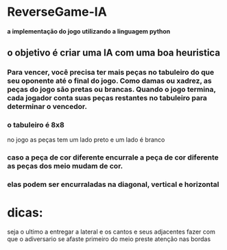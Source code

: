# ReverseGame-IA
#### a implementação do jogo utilizando a linguagem python 

## o objetivo é criar uma IA com uma boa heuristica

### Para vencer, você precisa ter mais peças no tabuleiro do que seu oponente até o final do jogo. Como damas ou xadrez, as peças do jogo são pretas ou brancas. Quando o jogo termina, cada jogador conta suas peças restantes no tabuleiro para determinar o vencedor.

### o tabuleiro é 8x8
no jogo as peças tem um lado preto e um lado é branco

### caso a peça de cor diferente encurrale a peça de cor diferente as peças dos meio mudam de cor. 

### elas podem ser encurraladas na diagonal, vertical e horizontal 

#  dicas:
seja o ultimo a entregar a lateral e os cantos e seus adjacentes
fazer com que o adiversario se afaste primeiro do meio
preste atenção nas bordas
